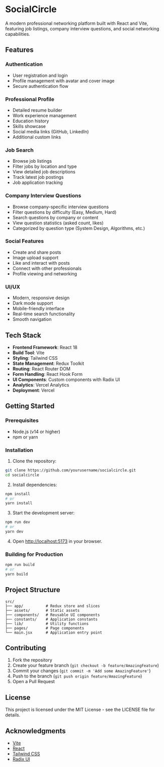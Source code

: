 # SocialCircle

A modern professional networking platform built with React and Vite, featuring job listings, company interview questions, and social networking capabilities.

## Features

### Authentication
- User registration and login
- Profile management with avatar and cover image
- Secure authentication flow

### Professional Profile
- Detailed resume builder
- Work experience management
- Education history
- Skills showcase
- Social media links (GitHub, LinkedIn)
- Additional custom links

### Job Search
- Browse job listings
- Filter jobs by location and type
- View detailed job descriptions
- Track latest job postings
- Job application tracking

### Company Interview Questions
- Browse company-specific interview questions
- Filter questions by difficulty (Easy, Medium, Hard)
- Search questions by company or content
- View question statistics (asked count, likes)
- Categorized by question type (System Design, Algorithms, etc.)

### Social Features
- Create and share posts
- Image upload support
- Like and interact with posts
- Connect with other professionals
- Profile viewing and networking

### UI/UX
- Modern, responsive design
- Dark mode support
- Mobile-friendly interface
- Real-time search functionality
- Smooth navigation

## Tech Stack

- **Frontend Framework**: React 18
- **Build Tool**: Vite
- **Styling**: Tailwind CSS
- **State Management**: Redux Toolkit
- **Routing**: React Router DOM
- **Form Handling**: React Hook Form
- **UI Components**: Custom components with Radix UI
- **Analytics**: Vercel Analytics
- **Deployment**: Vercel

## Getting Started

### Prerequisites

- Node.js (v14 or higher)
- npm or yarn

### Installation

1. Clone the repository:
```bash
git clone https://github.com/yourusername/socialcircle.git
cd socialcircle
```

2. Install dependencies:
```bash
npm install
# or
yarn install
```

3. Start the development server:
```bash
npm run dev
# or
yarn dev
```

4. Open [http://localhost:5173](http://localhost:5173) in your browser.

### Building for Production

```bash
npm run build
# or
yarn build
```

## Project Structure

```
src/
├── app/          # Redux store and slices
├── assets/       # Static assets
├── components/   # Reusable UI components
├── constants/    # Application constants
├── lib/          # Utility functions
├── pages/        # Page components
└── main.jsx      # Application entry point
```

## Contributing

1. Fork the repository
2. Create your feature branch (`git checkout -b feature/AmazingFeature`)
3. Commit your changes (`git commit -m 'Add some AmazingFeature'`)
4. Push to the branch (`git push origin feature/AmazingFeature`)
5. Open a Pull Request

## License

This project is licensed under the MIT License - see the LICENSE file for details.

## Acknowledgments

- [Vite](https://vitejs.dev/)
- [React](https://reactjs.org/)
- [Tailwind CSS](https://tailwindcss.com/)
- [Radix UI](https://www.radix-ui.com/)
